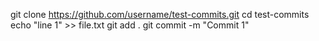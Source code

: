 git clone https://github.com/username/test-commits.git
cd test-commits
echo "line 1" >> file.txt
git add .
git commit -m "Commit 1"

